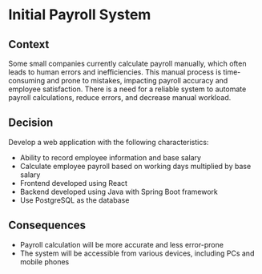 # Initial Payroll System

## Context
Some small companies currently calculate payroll manually, which often leads to human errors and inefficiencies. This manual process is time-consuming and prone to mistakes, impacting payroll accuracy and employee satisfaction. There is a need for a reliable system to automate payroll calculations, reduce errors, and decrease manual workload.

## Decision
Develop a web application with the following characteristics:
- Ability to record employee information and base salary
- Calculate employee payroll based on working days multiplied by base salary
- Frontend developed using React
- Backend developed using Java with Spring Boot framework
- Use PostgreSQL as the database

## Consequences
- Payroll calculation will be more accurate and less error-prone
- The system will be accessible from various devices, including PCs and mobile phones
